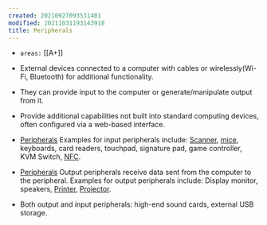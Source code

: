 ```yaml
---
created: 20210927093531401
modified: 20211031193143918
title: Peripherals
---
```


- `areas:` [[A+]]

- External devices connected to a computer with cables or wirelessly(Wi-Fi, Bluetooth) for additional functionality.
- They can provide input to the computer or generate/manipulate output from it.
- Provide additional capabilities not built into standard computing devices, often configured via a web-based interface.
- [Peripherals](#Peripherals)
  Examples for input peripherals include: [Scanner](#Scanner), [mice](#mice), keyboards, card readers, touchpad, signature pad, game controller, KVM Switch, [NFC](#NFC).
- [Peripherals](#Peripherals)
  Output peripherals receive data sent from the computer to the peripheral.
  Examples for output peripherals include: Display monitor, speakers, [Printer](#Printer), [Projector](#Projector).
- Both output and input peripherals: high-end sound cards, external USB storage.

